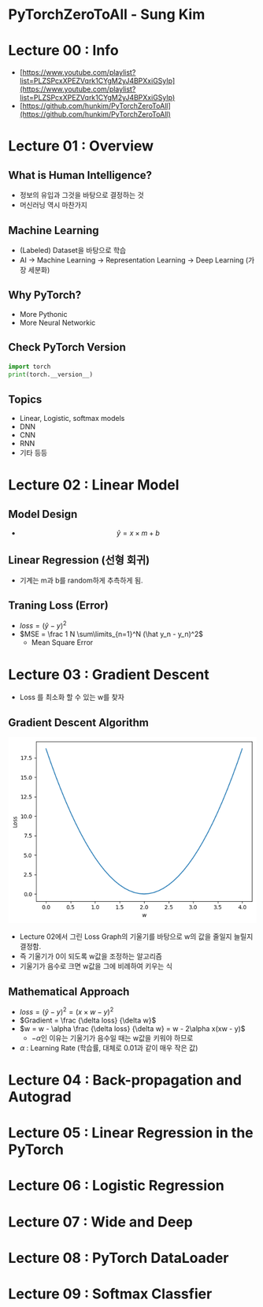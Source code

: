 # PyTorchZeroToAll - Sung Kim

# Lecture 00 : Info

- [https://www.youtube.com/playlist?list=PLZSPcxXPEZVqrk1CYgM2yJ4BPXxiGSyIp](https://www.youtube.com/playlist?list=PLZSPcxXPEZVqrk1CYgM2yJ4BPXxiGSyIp)
- [https://github.com/hunkim/PyTorchZeroToAll](https://github.com/hunkim/PyTorchZeroToAll)

# Lecture 01 : Overview

## What is Human Intelligence?

- 정보의 유입과 그것을 바탕으로 결정하는 것
- 머신러닝 역시 마찬가지

## Machine Learning

- (Labeled) Dataset을 바탕으로 학습
- AI → Machine Learning → Representation Learning → Deep Learning (가장 세분화)

## Why PyTorch?

- More Pythonic
- More Neural Networkic

## Check PyTorch Version

```python
import torch
print(torch.__version__)
```

## Topics

- Linear, Logistic, softmax models
- DNN
- CNN
- RNN
- 기타 등등

# Lecture 02 : Linear Model

## Model Design

- $$\hat y = x \times m + b$$

## Linear Regression (선형 회귀)

- 기계는 m과 b를 random하게 추측하게 됨.

## Traning Loss (Error)

- $loss = (\hat y - y)^2$
- $MSE = \frac 1 N \sum\limits_{n=1}^N (\hat y_n - y_n)^2$
    - Mean Square Error

# Lecture 03 : Gradient Descent

- Loss 를 최소화 할 수 있는 w를 찾자

## Gradient Descent Algorithm

![](image/loss_graph.png)

- Lecture 02에서 그린 Loss Graph의 기울기를 바탕으로 w의 값을 줄일지 늘릴지 결정함.
- 즉 기울기가 0이 되도록 w값을 조정하는 알고리즘
- 기울기가 음수로 크면 w값을 그에 비례하여 키우는 식

## Mathematical Approach

- $loss = (\hat y - y)^2 = (x \times w - y)^2$
- $Gradient = \frac {\delta loss} {\delta w}$
- $w = w - \alpha \frac {\delta loss} {\delta w} = w - 2\alpha x(xw - y)$
    - $- \alpha$인 이유는 기울기가 음수일 때는 w값을 키워야 하므로
- $\alpha$  : Learning Rate (학습률, 대체로 0.01과 같이 매우 작은 값)

# Lecture 04 : Back-propagation and Autograd

# Lecture 05 : Linear Regression in the PyTorch

# Lecture 06 : Logistic Regression

# Lecture 07 : Wide and Deep

# Lecture 08 : PyTorch DataLoader

# Lecture 09 : Softmax Classfier
